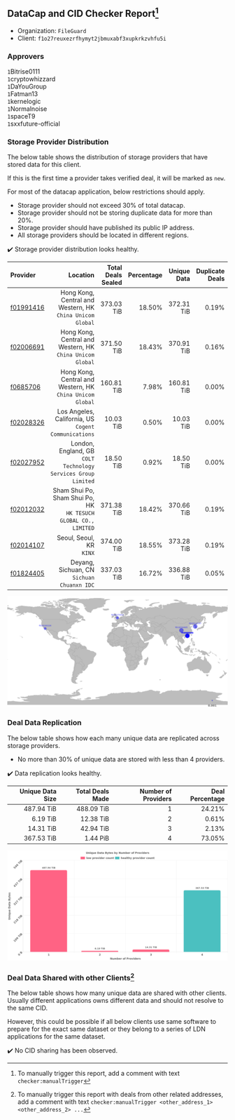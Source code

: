 ## DataCap and CID Checker Report[^1]
 - Organization: `FileGuard`
 - Client: `f1o27reuxezrfhymyt2jbmuxabf3xupkrkzvhfu5i`
### Approvers
`1`Bitrise0111<br/>`1`cryptowhizzard<br/>`1`DaYouGroup<br/>`1`Fatman13<br/>`1`kernelogic<br/>`1`Normalnoise<br/>`1`spaceT9<br/>`1`sxxfuture-official

### Storage Provider Distribution
The below table shows the distribution of storage providers that have stored data for this client.

If this is the first time a provider takes verified deal, it will be marked as `new`.

For most of the datacap application, below restrictions should apply.
 - Storage provider should not exceed 30% of total datacap.
 - Storage provider should not be storing duplicate data for more than 20%.
 - Storage provider should have published its public IP address.
 - All storage providers should be located in different regions.

✔️ Storage provider distribution looks healthy.

| Provider                                              |                                                           Location | Total Deals Sealed | Percentage | Unique Data | Duplicate Deals |
| :---------------------------------------------------- | -----------------------------------------------------------------: | -----------------: | ---------: | ----------: | --------------: |
| [f01991416](https://filfox.info/en/address/f01991416) |       Hong Kong, Central and Western, HK<br/>`China Unicom Global` |         373.03 TiB |     18.50% |  372.31 TiB |           0.19% |
| [f02006691](https://filfox.info/en/address/f02006691) |       Hong Kong, Central and Western, HK<br/>`China Unicom Global` |         371.50 TiB |     18.43% |  370.91 TiB |           0.16% |
| [f0685706](https://filfox.info/en/address/f0685706)   |       Hong Kong, Central and Western, HK<br/>`China Unicom Global` |         160.81 TiB |      7.98% |  160.81 TiB |           0.00% |
| [f02028326](https://filfox.info/en/address/f02028326) |            Los Angeles, California, US<br/>`Cogent Communications` |          10.03 TiB |      0.50% |   10.03 TiB |           0.00% |
| [f02027952](https://filfox.info/en/address/f02027952) |   London, England, GB<br/>`COLT Technology Services Group Limited` |          18.50 TiB |      0.92% |   18.50 TiB |           0.00% |
| [f02012032](https://filfox.info/en/address/f02012032) | Sham Shui Po, Sham Shui Po, HK<br/>`HK TESUCH GLOBAL CO., LIMITED` |         371.38 TiB |     18.42% |  370.66 TiB |           0.19% |
| [f02014107](https://filfox.info/en/address/f02014107) |                                        Seoul, Seoul, KR<br/>`KINX` |         374.00 TiB |     18.55% |  373.28 TiB |           0.19% |
| [f01824405](https://filfox.info/en/address/f01824405) |                      Deyang, Sichuan, CN<br/>`Sichuan Chuanxn IDC` |         337.03 TiB |     16.72% |  336.88 TiB |           0.05% |

<img src="https://raw.githubusercontent.com/data-preservation-programs/filplus-checker-assets/main/filecoin-project/filecoin-plus-large-datasets/issues/1711/1689380531149.png"/>

### Deal Data Replication
The below table shows how each many unique data are replicated across storage providers.

- No more than 30% of unique data are stored with less than 4 providers.

✔️ Data replication looks healthy.

| Unique Data Size | Total Deals Made | Number of Providers | Deal Percentage |
| ---------------: | ---------------: | ------------------: | --------------: |
|       487.94 TiB |       488.09 TiB |                   1 |          24.21% |
|         6.19 TiB |        12.38 TiB |                   2 |           0.61% |
|        14.31 TiB |        42.94 TiB |                   3 |           2.13% |
|       367.53 TiB |         1.44 PiB |                   4 |          73.05% |

<img src="https://raw.githubusercontent.com/data-preservation-programs/filplus-checker-assets/main/filecoin-project/filecoin-plus-large-datasets/issues/1711/1689380532110.png"/>

### Deal Data Shared with other Clients[^3]
The below table shows how many unique data are shared with other clients.
Usually different applications owns different data and should not resolve to the same CID.

However, this could be possible if all below clients use same software to prepare for the exact same dataset or they belong to a series of LDN applications for the same dataset.

✔️ No CID sharing has been observed.

[^1]: To manually trigger this report, add a comment with text `checker:manualTrigger`

[^2]: Deals from those addresses are combined into this report as they are specified with `checker:manualTrigger`

[^3]: To manually trigger this report with deals from other related addresses, add a comment with text `checker:manualTrigger <other_address_1> <other_address_2> ...`
